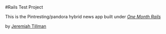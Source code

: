 #Rails Test Project

This is the Pintresting/pandora hybrid news app built under [*One Month Rails*](http://onemonthrails.com)

by [Jeremiah Tillman](http://jtptillman.com)